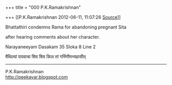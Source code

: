+++
title = "000 P.K.Ramakrishnan"

+++
[[P.K.Ramakrishnan	2012-06-11, 11:07:26 [Source](https://groups.google.com/g/samskrita/c/RhWHVxb3Piw)]]



Bhattathiri condemns Rama for abandoning pregnant Sita

after hearing comments about her character.

  

Narayaneeyam Dasakam 35 Sloka 8 Line 2

  

मैथिल्यां पापवाचा शिव शिव किल तां गर्भिणीमभ्यहासीत्



-----------------------------------  
P.K.Ramakrishnan  
<http://peekayar.blogspot.com>


